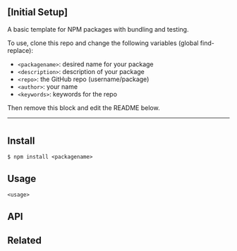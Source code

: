 ## [Initial Setup]

A basic template for NPM packages with bundling and testing.

To use, clone this repo and change the following variables (global find-replace):

* `<packagename>`: desired name for your package
* `<description>`: description of your package
* `<repo>`: the GitHub repo (username/package)
* `<author>`: your name
* `<keywords>`: keywords for the repo

Then remove this block and edit the README below.

---


# <packagename>

> <description>

## Install

```
$ npm install <packagename>
```

## Usage

```
<usage>
```

## API

## Related
